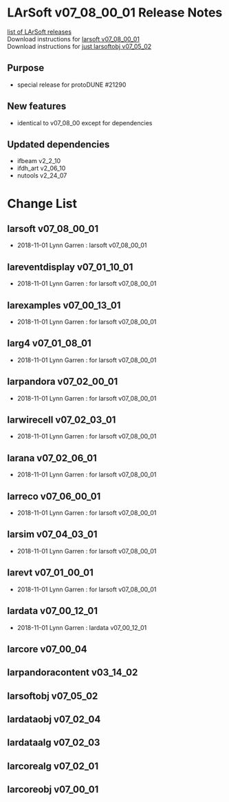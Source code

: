 # LArSoft v07_08_00_01 Release Notes



[list of LArSoft releases](LArSoft_release_list)  
Download instructions for [larsoft v07_08_00_01](https://scisoft.fnal.gov/scisoft/bundles/larsoft/v07_08_00_01/larsoft-v07_08_00_01.html)  
Download instructions for [just larsoftobj v07_05_02](https://scisoft.fnal.gov/scisoft/bundles/larsoftobj/v07_05_02/larsoftobj-v07_05_02.html)

## Purpose

-   special release for protoDUNE \#21290

## New features

-   identical to v07_08_00 except for dependencies

## Updated dependencies

-   ifbeam v2_2_10
-   ifdh_art v2_06_10
-   nutools v2_24_07

# Change List

## larsoft v07_08_00_01

-   2018-11-01 Lynn Garren : larsoft v07_08_00_01

## lareventdisplay v07_01_10_01

-   2018-11-01 Lynn Garren : for larsoft v07_08_00_01

## larexamples v07_00_13_01

-   2018-11-01 Lynn Garren : for larsoft v07_08_00_01

## larg4 v07_01_08_01

-   2018-11-01 Lynn Garren : for larsoft v07_08_00_01

## larpandora v07_02_00_01

-   2018-11-01 Lynn Garren : for larsoft v07_08_00_01

## larwirecell v07_02_03_01

-   2018-11-01 Lynn Garren : for larsoft v07_08_00_01

## larana v07_02_06_01

-   2018-11-01 Lynn Garren : for larsoft v07_08_00_01

## larreco v07_06_00_01

-   2018-11-01 Lynn Garren : for larsoft v07_08_00_01

## larsim v07_04_03_01

-   2018-11-01 Lynn Garren : for larsoft v07_08_00_01

## larevt v07_01_00_01

-   2018-11-01 Lynn Garren : for larsoft v07_08_00_01

## lardata v07_00_12_01

-   2018-11-01 Lynn Garren : lardata v07_00_12_01

## larcore v07_00_04

## larpandoracontent v03_14_02

## larsoftobj v07_05_02

## lardataobj v07_02_04

## lardataalg v07_02_03

## larcorealg v07_02_01

## larcoreobj v07_00_01
